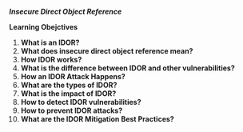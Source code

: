 ***Insecure Direct Object Reference***

**Learning Obejctives**

1. **What is an IDOR?**
2. **What does insecure direct object reference mean?**
3. **How IDOR works?**
4. **What is the difference between IDOR and other vulnerabilities?**
5. **How an IDOR Attack Happens?**
6. **What are the types of IDOR?**
7. **What is the impact of IDOR?**
8. **How to detect IDOR vulnerabilities?**
9. **How to prevent IDOR attacks?**
10. **What are the IDOR Mitigation Best Practices?**
